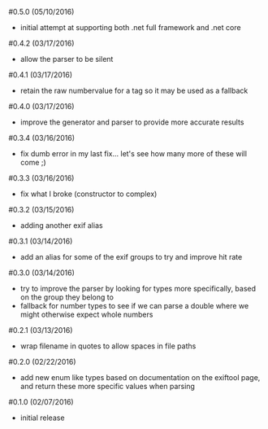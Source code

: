 #0.5.0 (05/10/2016)
- initial attempt at supporting both .net full framework and .net core

#0.4.2 (03/17/2016)
- allow the parser to be silent

#0.4.1 (03/17/2016)
- retain the raw numbervalue for a tag so it may be used as a fallback

#0.4.0 (03/17/2016)
- improve the generator and parser to provide more accurate results

#0.3.4 (03/16/2016)
- fix dumb error in my last fix... let's see how many more of these will come ;)

#0.3.3 (03/16/2016)
- fix what I broke (constructor to complex)

#0.3.2 (03/15/2016)
- adding another exif alias

#0.3.1 (03/14/2016)
- add an alias for some of the exif groups to try and improve hit rate

#0.3.0 (03/14/2016)
- try to improve the parser by looking for types more specifically, based on the group they belong to  
- fallback for number types to see if we can parse a double where we might otherwise expect whole numbers

#0.2.1 (03/13/2016)
- wrap filename in quotes to allow spaces in file paths

#0.2.0 (02/22/2016)
- add new enum like types based on documentation on the exiftool page, and return these more specific values when parsing 

#0.1.0 (02/07/2016)
- initial release
